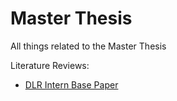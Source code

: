 # Master Thesis
All things related to the Master Thesis

Literature Reviews:
- [DLR Intern Base Paper](literature/CosmoScoutVR_Connor.md)

